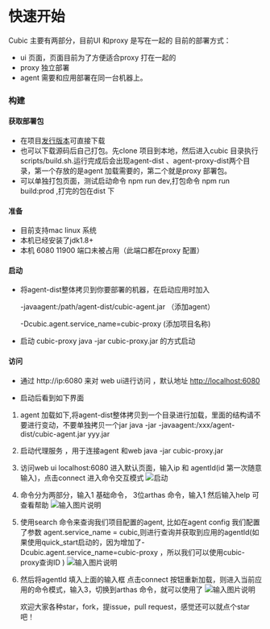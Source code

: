 # 快速开始

Cubic 主要有两部分，目前UI 和proxy 是写在一起的
目前的部署方式：
- ui 页面，页面目前为了方便适合proxy 打在一起的
- proxy 独立部署
- agent 需要和应用部署在同一台机器上。

### 构建
#### 获取部署包
 - 在项目[发行版本](https://gitee.com/sanjiankethree/cubic/releases)可直接下载
 - 也可以下载源码后自己打包。先clone 项目到本地，然后进入cubic 目录执行 scripts/build.sh.运行完成后会出现agent-dist 、agent-proxy-dist两个目录，第一个存放的是agent 加载需要的，第二个就是proxy 部署包。
- 可以单独打包页面，测试启动命令 npm run dev,打包命令 npm run build:prod ,打完的包在dist 下

 
 #### 准备
 - 目前支持mac linux 系统
 - 本机已经安装了jdk1.8+
 - 本机 6080 11900 端口未被占用（此端口都在proxy 配置）
 
 #### 启动
 - 将agent-dist整体拷贝到你要部署的机器，在启动应用时加入 
 
    -javaagent:/path/agent-dist/cubic-agent.jar （添加agent）
    
    -Dcubic.agent.service_name=cubic-proxy (添加项目名称)
    
 - 启动 cubic-proxy java -jar cubic-proxy.jar 的方式启动
 
 
 
#### 访问
- 通过 http://ip:6080 来对 web ui进行访问 ，默认地址 [http://localhost:6080](http://localhost:6080)

- 启动后看到如下界面

1. agent 加载如下,将agent-dist整体拷贝到一个目录进行加载，里面的结构请不要进行变动，不要单独拷贝一个jar
    java -jar -javaagent:/xxx/agent-dist/cubic-agent.jar  yyy.jar
    
2. 启动代理服务 ，用于连接agent 和web
    java -jar cubic-proxy.jar 
    
3. 访问web ui localhost:6080
    进入默认页面，输入ip 和 agentId(id 第一次随意输入)，点击connect 进入命令交互模式
    ![启动](https://images.gitee.com/uploads/images/2020/0605/190221_06a883fe_1168339.png "屏幕截图.png")

4. 命令分为两部分，输入1 基础命令， 3位arthas 命令，输入1 然后输入help 可查看帮助
     ![输入图片说明](https://images.gitee.com/uploads/images/2020/0605/190300_37cca679_1168339.png "屏幕截图.png")

5. 使用search 命令来查询我们项目配置的agent, 比如在agent config 我们配置了参数 agent.service_name = cubic,则进行查询并获取到应用的agentId(如果使用quick_start启动的，因为增加了-Dcubic.agent.service_name=cubic-proxy ，所以我们可以使用cubic-proxy查询ID )
   ![输入图片说明](https://images.gitee.com/uploads/images/2020/0605/190339_bde70250_1168339.png "屏幕截图.png")

    
6. 然后将agentId 填入上面的输入框 点击connect 按钮重新加载，则进入当前应用的命令模式，输入3，切换到arthas 命令，就可以使用了
![输入图片说明](https://images.gitee.com/uploads/images/2020/0605/190447_b3cd9e91_1168339.png "屏幕截图.png")    
        
    欢迎大家各种star，fork，提issue，pull request，感觉还可以就点个star吧！
    
